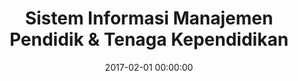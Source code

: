 ---
layout: inner
position: left
title: 'Sistem Informasi Manajemen Pendidik & Tenaga Kependidikan'
lead_text: 'A customized web-based information system to manage employee data administration.'
tags: ['MySQL', 'PHP, Yii 2', 'HTML, CSS', 'JS, jQuery']
featured_image: ['/img/posts/simptk-min.png']
date: 2017-02-01 00:00:00
categories: ['Web Development']
project_link: ''
button_icon: ''
button_text: ''
order: 9
visible: 1
company: 'Aditya Arta Abadi, PT'
---